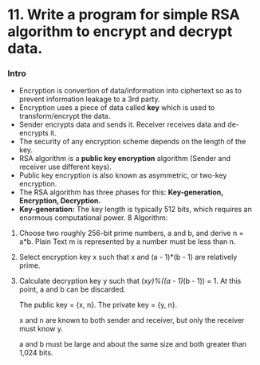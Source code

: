 # 11. Write a program for simple RSA algorithm to encrypt and decrypt data.

### Intro
* Encryption is convertion of data/information into ciphertext so as to prevent information leakage to a 3rd party.
* Encryption uses a piece of data called **key** which is used to transform/encrypt the data.
* Sender encrypts data and sends it. Receiver receives data and de-encrypts it.
* The security of any encryption scheme depends on the length of the key.
* RSA algorithm is a **public key encryption** algorithm (Sender and receiver use different keys).
* Public key encryption is also known as asymmetric, or two-key encryption.
* The RSA algorithm has three phases for this: **Key-generation, Encryption, Decryption.**
* **Key-generation:** The key length is typically 512 bits, which requires an enormous computational power.
8 Algorithm:

1.	Choose two roughly 256-bit prime numbers, a and b, and derive n = a*b. Plain Text m is represented by a number must be less than n.

2.	Select encryption key x such that x and (a - 1)*(b - 1) are relatively prime.

3.	Calculate decryption key y such that (x*y)%((a - 1)*(b - 1)) = 1. At this point, a and b can be discarded.

	The public key = {x, n}.
	The private key = {y, n}.

	x and n are known to both sender and receiver, but only the receiver must know y.

	a and b must be large and about the same size and both greater than 1,024 bits.
